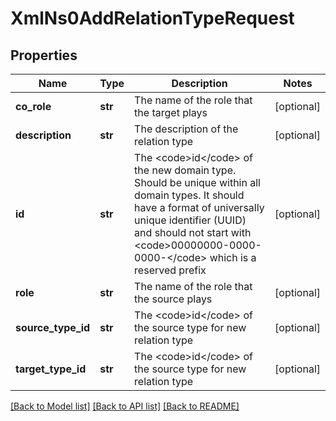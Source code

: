 # XmlNs0AddRelationTypeRequest

## Properties
Name | Type | Description | Notes
------------ | ------------- | ------------- | -------------
**co_role** | **str** | The name of the role that the target plays | [optional] 
**description** | **str** | The description of the relation type | [optional] 
**id** | **str** | The &lt;code&gt;id&lt;/code&gt; of the new domain type. Should be unique within all domain types. It should have a format of universally unique identifier (UUID) and should not start with &lt;code&gt;00000000-0000-0000-&lt;/code&gt; which is a reserved prefix | [optional] 
**role** | **str** | The name of the role that the source plays | [optional] 
**source_type_id** | **str** | The &lt;code&gt;id&lt;/code&gt; of the source type for new relation type | [optional] 
**target_type_id** | **str** | The &lt;code&gt;id&lt;/code&gt; of the source type for new relation type | [optional] 

[[Back to Model list]](../README.md#documentation-for-models) [[Back to API list]](../README.md#documentation-for-api-endpoints) [[Back to README]](../README.md)


